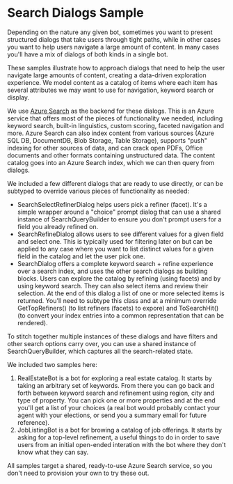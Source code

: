 # Search Dialogs Sample

Depending on the nature any given bot, sometimes you want to present structured dialogs that take users through tight paths, while in other cases you want to 
help users navigate a large amount of content. In many cases you'll have a mix of dialogs of both kinds in a single bot.  

These samples illustrate how to approach dialogs that need to help the user navigate large amounts of content, creating a data-driven exploration experience. 
We model content as a catalog of items where each item has several attributes we may want to use for navigation, keyword search or display.

We use [Azure Search](https://azure.microsoft.com/en-us/services/search/) as the backend for these dialogs. This is an Azure service that offers most of the 
pieces of functionality we needed, including keyword search, built-in linguistics, custom scoring, faceted navigation and more. Azure Search can also index
content from various sources (Azure SQL DB, DocumentDB, Blob Storage, Table Storage), supports "push" indexing for other sources of data, and can crack open
PDFs, Office documents and other formats containing unstructured data. The content catalog goes into an Azure Search index, which we can then query from 
dialogs.

We included a few different dialogs that are ready to use directly, or can be subtyped to override various pieces of functionality as needed:
* SearchSelectRefinerDialog helps users pick a refiner (facet). It's a simple wrapper around a "choice" prompt dialog that can use a shared instance of
SearchQueryBuilder to ensure you don't prompt users for a field you already refined on.
* SearchRefineDialog allows users to see different values for a given field and select one. This is typically used for filtering later on but can be applied
to any case where you want to list distinct values for a given field in the catalog and let the user pick one.
* SearchDialog offers a complete keyword search + refine experience over a search index, and uses the other search dialogs as building blocks. Users can explore 
the catalog by refining (using facets) and by using keyword search. They can also select items and review their selection. At the end of this dialog a list of 
one or more selected items is returned. You'll need to subtype this class and at a minimum override GetTopRefiners() (to list refiners (facets) to expore) and 
ToSearchHit() (to convert your index entries into a common representation that can be rendered).

To stitch together multiple instances of these dialogs and have filters and other search options carry over, you can use a shared instance of 
SearchQueryBuilder, which captures all the search-related state.

We included two samples here:
1. RealEstateBot is a bot for exploring a real estate catalog. It starts by taking an arbitrary set of keywords. From there you can go back and forth between 
keyword search and refinement using region, city and type of property. You can pick one or more properties and at the end you'll get a list of your choices
(a real bot would probably contact your agent with your elections, or send you a summary email for future reference).
2. JobListingBot is a bot for browing a catalog of job offerings. It starts by asking for a top-level refinement, a useful things to do in order to save
users from an initial open-ended interation with the bot where they don't know what they can say.

All samples target a shared, ready-to-use Azure Search service, so you don't need to provision your own to try these out. 
